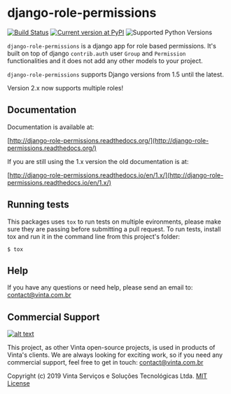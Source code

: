 # django-role-permissions

[![Build Status](https://travis-ci.org/vintasoftware/django-role-permissions.svg?branch=master)](https://travis-ci.org/vintasoftware/django-role-permissions)
[![Current version at PyPI](https://img.shields.io/pypi/v/django-role-permissions.svg)](https://pypi.python.org/pypi/django-role-permissions)
![Supported Python Versions](https://img.shields.io/pypi/pyversions/django-role-permissions.svg)

``django-role-permissions`` is a django app for role based permissions. It's built on top of django ``contrib.auth`` user ```Group``` and ``Permission`` functionalities and it does not add any other models to your project.  

``django-role-permissions`` supports Django versions from 1.5 until the latest.

Version 2.x now supports multiple roles!

## Documentation

Documentation is available at:

[http://django-role-permissions.readthedocs.org/](http://django-role-permissions.readthedocs.org/)

If you are still using the 1.x version the old documentation is at:

[http://django-role-permissions.readthedocs.io/en/1.x/](http://django-role-permissions.readthedocs.io/en/1.x/)

## Running tests

This packages uses `tox` to run tests on multiple evironments, please make sure they are passing before submitting a pull request.
To run tests, install tox and run it in the command line from this project's folder:

``$ tox``

## Help

If you have any questions or need help, please send an email to: contact@vinta.com.br

## Commercial Support
[![alt text](https://avatars2.githubusercontent.com/u/5529080?s=200&v=4 "Vinta Logo")](https://vintasoftware.com)

This project, as other Vinta open-source projects, is used in products of Vinta's clients. We are always looking for exciting work, so if you need any commercial support, feel free to get in touch: contact@vinta.com.br

Copyright (c) 2019 Vinta Serviços e Soluções Tecnológicas Ltda.
[MIT License](LICENSE.txt)
